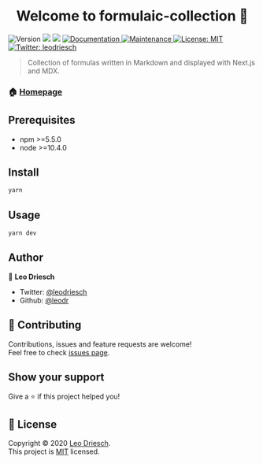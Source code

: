 <h1 align="center">Welcome to formulaic-collection 👋</h1>
<p>
  <img alt="Version" src="https://img.shields.io/badge/version-0.1.0-blue.svg?cacheSeconds=2592000" />
  <img src="https://img.shields.io/badge/npm-%3E%3D5.5.0-blue.svg" />
  <img src="https://img.shields.io/badge/node-%3E%3D10.4.0-blue.svg" />
  <a href="https://github.com/leodr/formulaic-collection#readme" target="_blank">
    <img alt="Documentation" src="https://img.shields.io/badge/documentation-yes-brightgreen.svg" />
  </a>
  <a href="https://github.com/leodr/formulaic-collection/graphs/commit-activity" target="_blank">
    <img alt="Maintenance" src="https://img.shields.io/badge/Maintained%3F-yes-green.svg" />
  </a>
  <a href="https://github.com/leodr/formulaic-collection/blob/master/LICENSE" target="_blank">
    <img alt="License: MIT" src="https://img.shields.io/github/license/leodr/formulaic-collection" />
  </a>
  <a href="https://twitter.com/leodriesch" target="_blank">
    <img alt="Twitter: leodriesch" src="https://img.shields.io/twitter/follow/leodriesch.svg?style=social" />
  </a>
</p>

> Collection of formulas written in Markdown and displayed with Next.js and MDX.

### 🏠 [Homepage](https://github.com/leodr/formulaic-collection#readme)

## Prerequisites

-   npm >=5.5.0
-   node >=10.4.0

## Install

```sh
yarn
```

## Usage

```sh
yarn dev
```

## Author

👤 **Leo Driesch**

-   Twitter: [@leodriesch](https://twitter.com/leodriesch)
-   Github: [@leodr](https://github.com/leodr)

## 🤝 Contributing

Contributions, issues and feature requests are welcome!<br />Feel free to check [issues page](https://github.com/leodr/formulaic-collection/issues).

## Show your support

Give a ⭐️ if this project helped you!

## 📝 License

Copyright © 2020 [Leo Driesch](https://github.com/leodr).<br />
This project is [MIT](https://github.com/leodr/formulaic-collection/blob/master/LICENSE) licensed.
